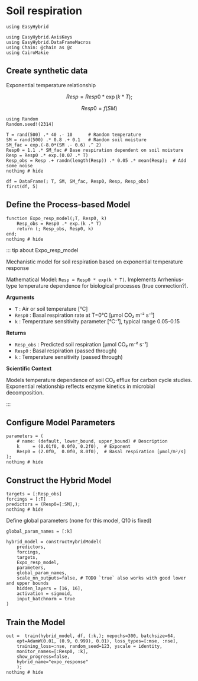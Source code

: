 
# Soil respiration

```@example expo
using EasyHybrid
```
```@example expo
using EasyHybrid.AxisKeys
using EasyHybrid.DataFrameMacros
using Chain: @chain as @c
using CairoMakie
```

## Create synthetic data

Exponential temperature relationship

```math
Resp = Resp0 * \exp{(k*T)};
```

```math
Resp0 = f(SM)
```

```@example expo
using Random
Random.seed!(2314)

T = rand(500) .* 40 .- 10      # Random temperature
SM = rand(500) .* 0.8 .+ 0.1   # Random soil moisture
SM_fac = exp.(-8.0*(SM .- 0.6) .^ 2)
Resp0 = 1.1 .* SM_fac # Base respiration dependent on soil moisture
Resp = Resp0 .* exp.(0.07 .* T)
Resp_obs = Resp .+ randn(length(Resp)) .* 0.05 .* mean(Resp);  # Add some noise
nothing # hide
```

```@example expo
df = DataFrame(; T, SM, SM_fac, Resp0, Resp, Resp_obs)
first(df, 5)
```

## Define the Process-based Model

```@example expo
function Expo_resp_model(;T, Resp0, k)
    Resp_obs = Resp0 .* exp.(k .* T)
    return (; Resp_obs, Resp0, k)
end;
nothing # hide
```

:::  tip about Expo_resp_model

Mechanistic model for soil respiration based on exponential temperature response

Mathematical Model: `Resp = Resp0 * exp(k * T)`. Implements Arrhenius-type temperature dependence for biological processes (true connection?).

**Arguments**

- `T` : Air or soil temperature [°C]
- `Resp0` : Basal respiration rate at T=0°C [μmol CO₂ m⁻² s⁻¹]
- `k` : Temperature sensitivity parameter [°C⁻¹], typical range 0.05-0.15

**Returns**

- `Resp_obs` : Predicted soil respiration [μmol CO₂ m⁻² s⁻¹]
- `Resp0` : Basal respiration (passed through)
- `k` : Temperature sensitivity (passed through)

**Scientific Context**

Models temperature dependence of soil CO₂ efflux for carbon cycle studies.
Exponential relationship reflects enzyme kinetics in microbial decomposition.

:::

## Configure Model Parameters

```@example expo
parameters = (
    # name: (default, lower_bound, upper_bound) # Description
    k     = (0.01f0, 0.0f0, 0.2f0),  # Exponent
    Resp0 = (2.0f0,  0.0f0, 8.0f0),  # Basal respiration [μmol/m²/s]
);
nothing # hide
```

## Construct the Hybrid Model

```@example expo
targets = [:Resp_obs]
forcings = [:T]
predictors = (Resp0=[:SM],);
nothing # hide
```
 
Define global parameters (none for this model, Q10 is fixed)

```@example expo
global_param_names = [:k]
```

```@example expo
hybrid_model = constructHybridModel(
    predictors,
    forcings,
    targets,
    Expo_resp_model,
    parameters,
    global_param_names,
    scale_nn_outputs=false, # TODO `true` also works with good lower and upper bounds
    hidden_layers = [16, 16],
    activation = sigmoid,
    input_batchnorm = true
)
```

## Train the Model

```@example expo
out =  train(hybrid_model, df, (:k,); nepochs=300, batchsize=64,
    opt=AdamW(0.01, (0.9, 0.999), 0.01), loss_types=[:mse, :nse],
    training_loss=:nse, random_seed=123, yscale = identity,
    monitor_names=[:Resp0, :k],
    show_progress=false,
    hybrid_name="expo_response"
    );
nothing # hide
```